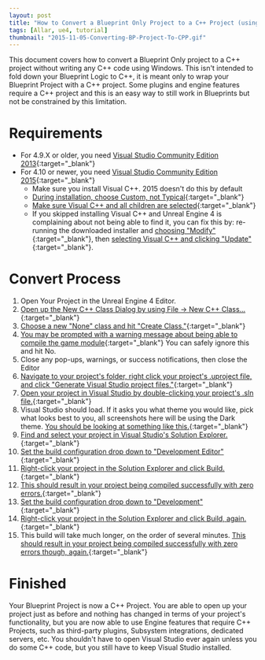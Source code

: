 ```yaml
---
layout: post
title: "How to Convert a Blueprint Only Project to a C++ Project (using Windows)"
tags: [Allar, ue4, tutorial]
thumbnail: "2015-11-05-Converting-BP-Project-To-CPP.gif"
---
```


This document covers how to convert a Blueprint Only project to a C++ project without writing any C++ code using Windows. This isn't intended to fold down your Blueprint Logic to C++, it is meant only to wrap your Blueprint Project with a C++ project. Some plugins and engine features require a C++ project and this is an easy way to still work in Blueprints but not be constrained by this limitation.<!-- more -->

# Requirements

+ For 4.9.X or older, you need [Visual Studio Community Edition 2013](https://www.visualstudio.com/en-us/news/vs2013-community-vs.aspx){:target="_blank"}
+ For 4.10 or newer, you need [Visual Studio Community Edition 2015](https://www.visualstudio.com/products/visual-studio-community-vs){:target="_blank"}
	- Make sure you install Visual C++. 2015 doesn't do this by default
	- [During installation, choose Custom, not Typical](/images/tutorials/converting-bp-project-to-cpp/1_ChooseCustom.png){:target="_blank"}
	- [Make sure Visual C++ and all children are selected](/images/tutorials/converting-bp-project-to-cpp/2_VisualCPP.png){:target="_blank"}
	- If you skipped installing Visual C++ and Unreal Engine 4 is complaining about not being able to find it, you can fix this by: re-running the downloaded installer and [choosing "Modify"](/images/tutorials/converting-bp-project-to-cpp/Appendix1_2015Modify.png){:target="_blank"}, then [selecting Visual C++ and clicking "Update"](/images/tutorials/converting-bp-project-to-cpp/Appendix2_VisualCPP.png){:target="_blank"}.

# Convert Process

1. Open Your Project in the Unreal Engine 4 Editor.
1. [Open up the New C++ Class Dialog by using File -> New C++ Class...](/images/tutorials/converting-bp-project-to-cpp/3_NewCPPClass.png){:target="_blank"}
1. [Choose a new "None" class and hit "Create Class."](/images/tutorials/converting-bp-project-to-cpp/4_NewNoneClass.png){:target="_blank"}
1. [You may be prompted with a warning message about being able to compile the game module](/images/tutorials/converting-bp-project-to-cpp/5_PossibleWarning.png){:target="_blank"} You can safely ignore this and hit No.
1. Close any pop-ups, warnings, or success notifications, then close the Editor
1. [Navigate to your project's folder, right click your project's .uproject file, and click "Generate Visual Studio project files."](/images/tutorials/converting-bp-project-to-cpp/6_RegenerateFiles.png){:target="_blank"}
1. [Open your project in Visual Studio by double-clicking your project's .sln file.](/images/tutorials/converting-bp-project-to-cpp/7_SolutionFile.png){:target="_blank"}
1. Visual Studio should load. If it asks you what theme you would like, pick what looks best to you, all screenshots here will be using the Dark theme. [You should be looking at something like this.](/images/tutorials/converting-bp-project-to-cpp/8_VSOpen.png){:target="_blank"}
1. [Find and select your project in Visual Studio's Solution Explorer.](/images/tutorials/converting-bp-project-to-cpp/9_SolutionExplorer.png){:target="_blank"}
1. [Set the build configuration drop down to "Development Editor"](/images/tutorials/converting-bp-project-to-cpp/10_DevelopmentEditor.png){:target="_blank"}
1. [Right-click your project in the Solution Explorer and click Build.](/images/tutorials/converting-bp-project-to-cpp/11_ClickBuild.png){:target="_blank"}
1. [This should result in your project being compiled successfully with zero errors.](/images/tutorials/converting-bp-project-to-cpp/12_EditorCompiled.png){:target="_blank"}
1. [Set the build configuration drop down to "Development"](/images/tutorials/converting-bp-project-to-cpp/13_Development.png){:target="_blank"}
1. [Right-click your project in the Solution Explorer and click Build, again.](/images/tutorials/converting-bp-project-to-cpp/14_ClickBuild.png){:target="_blank"}
1. This build will take much longer, on the order of several minutes. [This should result in your project being compiled successfully with zero errors though, again.](/images/tutorials/converting-bp-project-to-cpp/15_GameCompiled.png){:target="_blank"}

# Finished

Your Blueprint Project is now a C++ Project. You are able to open up your project just as before and nothing has changed in terms of your project's functionality, but you are now able to use Engine features that require C++ Projects, such as third-party plugins, Subsystem integrations, dedicated servers, etc. You shouldn't have to open Visual Studio ever again unless you do some C++ code, but you still have to keep Visual Studio installed.